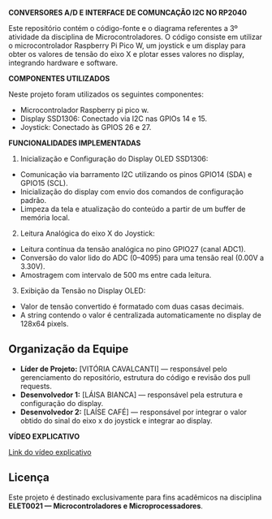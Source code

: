 **CONVERSORES A/D E INTERFACE DE COMUNCAÇÃO I2C NO RP2040**

Este repositório contém o código-fonte e o diagrama referentes a 3º atividade da disciplina de Microcontroladores. O código consiste em utilizar o microcontrolador Raspberry Pi Pico W, um joystick e um display para obter os valores de tensão do eixo X e plotar esses valores no display, integrando hardware e software.

**COMPONENTES UTILIZADOS**

Neste projeto foram utilizados os seguintes componentes:

- Microcontrolador Raspberry pi pico w.
- Display SSD1306: Conectado via I2C nas GPIOs 14 e 15.
- Joystick: Conectado às GPIOS 26 e 27.

**FUNCIONALIDADES IMPLEMENTADAS**

1. Inicialização e Configuração do Display OLED SSD1306:  
- Comunicação via barramento I2C utilizando os pinos GPIO14 (SDA) e GPIO15 (SCL).
- Inicialização do display com envio dos comandos de configuração padrão.
- Limpeza da tela e atualização do conteúdo a partir de um buffer de memória local.  

2. Leitura Analógica do eixo X do Joystick:
- Leitura contínua da tensão analógica no pino GPIO27 (canal ADC1).
- Conversão do valor lido do ADC (0–4095) para uma tensão real (0.00V a 3.30V).
- Amostragem com intervalo de 500 ms entre cada leitura.  

3. Exibição da Tensão no Display OLED:
- Valor de tensão convertido é formatado com duas casas decimais.
- A string contendo o valor é centralizada automaticamente no display de 128x64 pixels.

## Organização da Equipe
- **Líder de Projeto:** [VITÓRIA CAVALCANTI] — responsável pelo gerenciamento do repositório, estrutura do código e revisão dos pull requests.
- **Desenvolvedor 1:** [LÁISA BIANCA] — responsável pela estrutura e configuração do display.
- **Desenvolvedor 2:** [LAÍSE CAFÉ] — responsável por integrar o valor obtido do sinal do eixo x do joystick e integrar ao display.


**VÍDEO EXPLICATIVO**   

[Link do vídeo explicativo](https://www.canva.com/design/DAGs_zHaqMg/DqLZE-9tVf2aB3n2NR3vXw/watch?utm_content=DAGs_zHaqMg&utm_campaign=designshare&utm_medium=link2&utm_source=uniquelinks&utlId=h98cab553fc)

## Licença
Este projeto é destinado exclusivamente para fins acadêmicos na disciplina **ELET0021 — Microcontroladores e Microprocessadores**.
